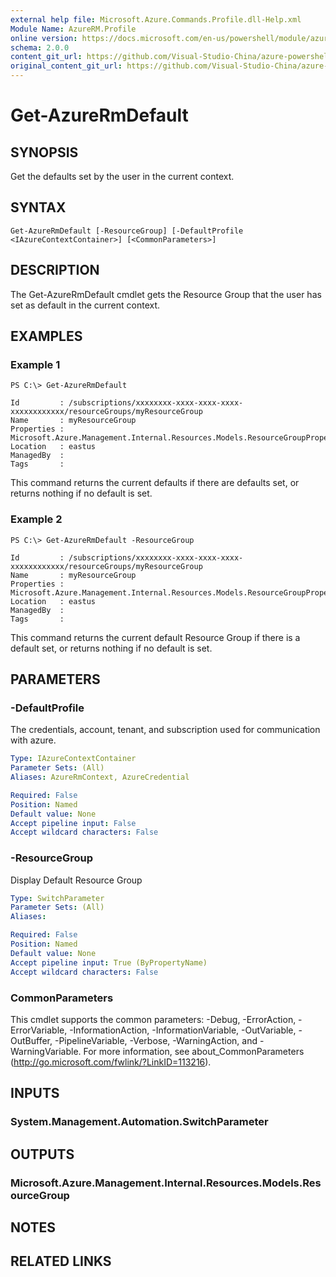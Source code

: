 ```yaml
---
external help file: Microsoft.Azure.Commands.Profile.dll-Help.xml
Module Name: AzureRM.Profile
online version: https://docs.microsoft.com/en-us/powershell/module/azurerm.profile/get-azurermdefault
schema: 2.0.0
content_git_url: https://github.com/Visual-Studio-China/azure-powershell/blob/preview/src/ResourceManager/Profile/Commands.Profile/help/Get-AzureRmDefault.md
original_content_git_url: https://github.com/Visual-Studio-China/azure-powershell/blob/preview/src/ResourceManager/Profile/Commands.Profile/help/Get-AzureRmDefault.md
---
```


# Get-AzureRmDefault

## SYNOPSIS
Get the defaults set by the user in the current context.

## SYNTAX

```
Get-AzureRmDefault [-ResourceGroup] [-DefaultProfile <IAzureContextContainer>] [<CommonParameters>]
```

## DESCRIPTION
The Get-AzureRmDefault cmdlet gets the Resource Group that the 
user has set as default in the current context.

## EXAMPLES

### Example 1
```
PS C:\> Get-AzureRmDefault

Id         : /subscriptions/xxxxxxxx-xxxx-xxxx-xxxx-xxxxxxxxxxxx/resourceGroups/myResourceGroup
Name       : myResourceGroup
Properties : Microsoft.Azure.Management.Internal.Resources.Models.ResourceGroupProperties
Location   : eastus
ManagedBy  :
Tags       :
```

This command returns the current defaults if there are defaults set, or returns nothing if no default is set.

### Example 2
```
PS C:\> Get-AzureRmDefault -ResourceGroup

Id         : /subscriptions/xxxxxxxx-xxxx-xxxx-xxxx-xxxxxxxxxxxx/resourceGroups/myResourceGroup
Name       : myResourceGroup
Properties : Microsoft.Azure.Management.Internal.Resources.Models.ResourceGroupProperties
Location   : eastus
ManagedBy  :
Tags       :
```

This command returns the current default Resource Group if there is a default set, or returns nothing if no default is set.

## PARAMETERS

### -DefaultProfile
The credentials, account, tenant, and subscription used for communication with azure.

```yaml
Type: IAzureContextContainer
Parameter Sets: (All)
Aliases: AzureRmContext, AzureCredential

Required: False
Position: Named
Default value: None
Accept pipeline input: False
Accept wildcard characters: False
```

### -ResourceGroup
Display Default Resource Group

```yaml
Type: SwitchParameter
Parameter Sets: (All)
Aliases: 

Required: False
Position: Named
Default value: None
Accept pipeline input: True (ByPropertyName)
Accept wildcard characters: False
```

### CommonParameters
This cmdlet supports the common parameters: -Debug, -ErrorAction, -ErrorVariable, -InformationAction, -InformationVariable, -OutVariable, -OutBuffer, -PipelineVariable, -Verbose, -WarningAction, and -WarningVariable. For more information, see about_CommonParameters (http://go.microsoft.com/fwlink/?LinkID=113216).

## INPUTS

### System.Management.Automation.SwitchParameter

## OUTPUTS

### Microsoft.Azure.Management.Internal.Resources.Models.ResourceGroup

## NOTES

## RELATED LINKS

